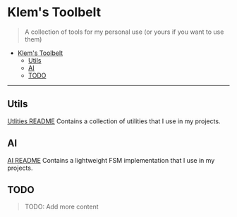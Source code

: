 # Klem's Toolbelt
> A collection of tools for my personal use (or yours if you want to use them)

- [Klem's Toolbelt](#klems-toolbelt)
  - [Utils](#utils)
  - [AI](#ai)
  - [TODO](#todo)
----------
## Utils
 [Utlities README](./Documentation/Utils/README.md) Contains a collection of utilities that I use in my projects.

## AI
[AI README](./Documentation/AI/README.md) Contains a lightweight FSM implementation that I use in my projects.

## TODO
> TODO: Add more content